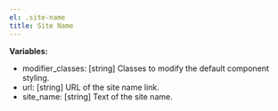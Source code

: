 ```yaml
---
el: .site-name
title: Site Name
---
```


__Variables:__
* modifier_classes: [string] Classes to modify the default component styling.
* url: [string] URL of the site name link.
* site_name: [string] Text of the site name.
